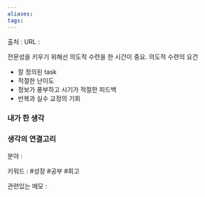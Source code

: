 ```yaml
---
aliases: 
tags:
---
```

출처 : 
URL : 

전문성을 키우기 위해선 의도적 수련을 한 시간이 중요.
의도적 수련의 요건
- 잘 정의된 task
- 적절한 난이도
- 정보가 풍부하고 시기가 적절한 피드백
- 반복과 실수 교정의 기회

### 내가 한 생각


### 생각의 연결고리
분야 : 

키워드 : #성장 #공부 #회고 


관련있는 메모 : 
